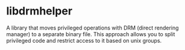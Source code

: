 # libdrmhelper

A library that moves privileged operations with DRM (direct rendering manager)
to a separate binary file. This approach allows you to split privileged code
and restrict access to it based on unix groups.

